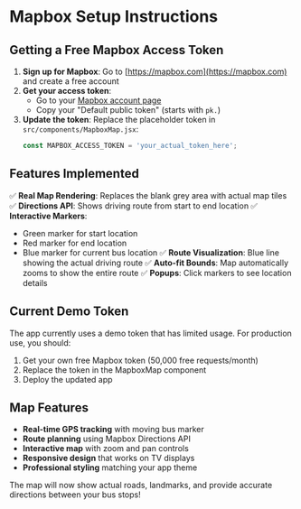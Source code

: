 # Mapbox Setup Instructions

## Getting a Free Mapbox Access Token

1. **Sign up for Mapbox**: Go to [https://mapbox.com](https://mapbox.com) and create a free account
2. **Get your access token**: 
   - Go to your [Mapbox account page](https://account.mapbox.com/)
   - Copy your "Default public token" (starts with `pk.`)
3. **Update the token**: Replace the placeholder token in `src/components/MapboxMap.jsx`:
   ```javascript
   const MAPBOX_ACCESS_TOKEN = 'your_actual_token_here';
   ```

## Features Implemented

✅ **Real Map Rendering**: Replaces the blank grey area with actual map tiles
✅ **Directions API**: Shows driving route from start to end location
✅ **Interactive Markers**: 
   - Green marker for start location
   - Red marker for end location  
   - Blue marker for current bus location
✅ **Route Visualization**: Blue line showing the actual driving route
✅ **Auto-fit Bounds**: Map automatically zooms to show the entire route
✅ **Popups**: Click markers to see location details

## Current Demo Token

The app currently uses a demo token that has limited usage. For production use, you should:
1. Get your own free Mapbox token (50,000 free requests/month)
2. Replace the token in the MapboxMap component
3. Deploy the updated app

## Map Features

- **Real-time GPS tracking** with moving bus marker
- **Route planning** using Mapbox Directions API
- **Interactive map** with zoom and pan controls
- **Responsive design** that works on TV displays
- **Professional styling** matching your app theme

The map will now show actual roads, landmarks, and provide accurate directions between your bus stops!
